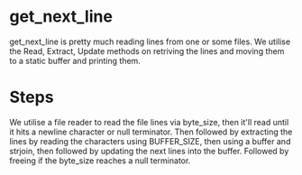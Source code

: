 # get_next_line
get_next_line is pretty much reading lines from one or some files. We utilise the Read, Extract, Update methods on retriving the lines and moving them to a static buffer and printing them.

# Steps
We utilise a file reader to read the file lines via byte_size, then it'll read until it hits a newline character or null terminator. Then followed by extracting the lines by reading the characters using BUFFER_SIZE, then using a buffer and strjoin, then followed by updating the next lines into the buffer. Followed by freeing if the byte_size reaches a null terminator.
